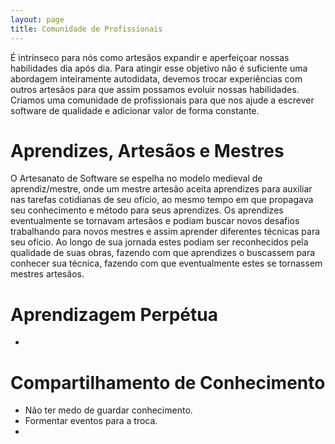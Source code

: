 ```yaml
---
layout: page
title: Comunidade de Profissionais
---
```


É intrínseco para nós como artesãos expandir e aperfeiçoar nossas habilidades dia após dia. Para atingir esse objetivo não é suficiente uma abordagem inteiramente autodidata, devemos trocar experiências com outros artesãos para que assim possamos evoluir nossas habilidades. Criamos uma comunidade de profissionais para que nos ajude a escrever software de qualidade e adicionar valor de forma constante.  

# Aprendizes, Artesãos e Mestres

O Artesanato de Software se espelha no modelo medieval de aprendiz/mestre, onde um mestre artesão aceita aprendizes para auxiliar nas tarefas cotidianas de seu ofício, ao mesmo tempo em que propagava seu conhecimento e método para seus aprendizes. Os aprendizes eventualmente se tornavam artesãos e podiam buscar novos desafios trabalhando para novos mestres e assim aprender diferentes técnicas para seu ofício. Ao longo de sua jornada estes podiam ser reconhecidos pela qualidade de suas obras, fazendo com que aprendizes o buscassem para conhecer sua técnica, fazendo com que eventualmente estes se tornassem mestres artesãos.

# Aprendizagem Perpétua

- 

# Compartilhamento de Conhecimento

- Não ter medo de guardar conhecimento.
- Formentar eventos para a troca.
- 